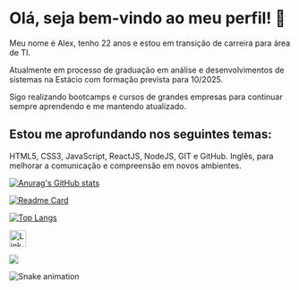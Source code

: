
# Olá, seja bem-vindo ao meu perfil! 👋


Meu nome é Alex, tenho 22 anos e estou em transição de carreira para área de TI.

Atualmente em processo de graduação em análise e desenvolvimentos de sistemas na Estácio com formação prevista para 10/2025.

Sigo realizando bootcamps e cursos de grandes empresas para continuar sempre aprendendo e me mantendo atualizado. 


## Estou me aprofundando nos seguintes temas: 
HTML5, CSS3, JavaScript, ReactJS, NodeJS, GIT e GitHub.
Inglês, para melhorar a comunicação e compreensão em novos ambientes.


[![Anurag's GitHub stats](https://github-readme-stats.vercel.app/api?username=alexjjunio&show_icons=true&theme=light)](https://github.com/AlexJjunio)


[![Readme Card](https://github-readme-stats.vercel.app/api/pin/?username=alexjjunio&repo=lofi-sounds&theme=light)](https://github.com/AlexJjunio)

[![Top Langs](https://github-readme-stats.vercel.app/api/top-langs/?username=alexjjunio&layout=compact)](https://github.com/AlexJjunio)


[<img src='https://img.shields.io/badge/LinkedIn-0077B5?style=for-the-badge&logo=linkedin&logoColor=white' alt='Linkedin' height='30'>](https://www.linkedin.com/in/alexjjunio/)

  <a href="https://www.instagram.com/alex_jjunio" target="_blank"><img src="https://img.shields.io/badge/-Instagram-%23E4405F?style=for-the-badge&logo=instagram&logoColor=white" target="_blank"></a>
  
<div> 
 
  ![Snake animation](https://github.com/AlexJjunio/AlexJjunio/blob/output/github-contribution-grid-snake.svg)

</div>

